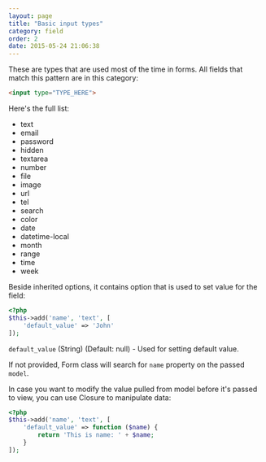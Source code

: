 ```yaml
---
layout: page
title: "Basic input types"
category: field
order: 2
date: 2015-05-24 21:06:38
---
```


These are types that are used most of the time in forms.
All fields that match this pattern are in this category:

```html
<input type="TYPE_HERE">
```

Here's the full list:

* text
* email
* password
* hidden
* textarea
* number
* file
* image
* url
* tel
* search
* color
* date
* datetime-local
* month
* range
* time
* week

Beside inherited options, it contains option that is used to set value for the field:

```php
<?php
$this->add('name', 'text', [
    'default_value' => 'John'
]);
```

`default_value` (String) (Default: null) - Used for setting default value.

If not provided, Form class will search for `name` property on the passed `model`.

In case you want to modify the value pulled from model before it's passed to view, you can use Closure to manipulate data:

```php
<?php
$this->add('name', 'text', [
    'default_value' => function ($name) {
        return 'This is name: ' + $name;
    }
]);
```
